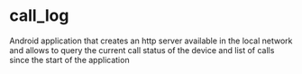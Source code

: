 # call_log

Android application that creates an http server available in the local network and allows to query the current call status of the device and list of calls since the start of the application
